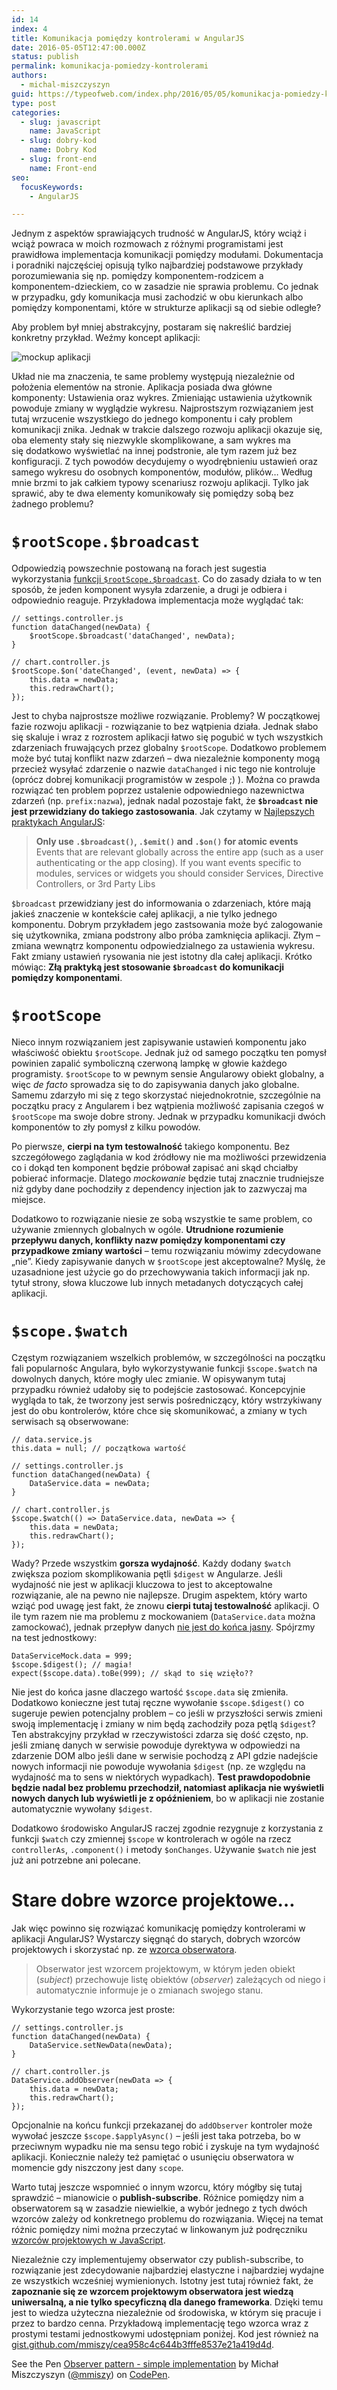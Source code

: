 ```yaml
---
id: 14
index: 4
title: Komunikacja pomiędzy kontrolerami w AngularJS
date: 2016-05-05T12:47:00.000Z
status: publish
permalink: komunikacja-pomiedzy-kontrolerami
authors:
  - michal-miszczyszyn
guid: https://typeofweb.com/index.php/2016/05/05/komunikacja-pomiedzy-kontrolerami/
type: post
categories:
  - slug: javascript
    name: JavaScript
  - slug: dobry-kod
    name: Dobry Kod
  - slug: front-end
    name: Front-end
seo:
  focusKeywords:
    - AngularJS

---
```

<p>Jednym z aspektów sprawiających trudność w AngularJS, który wciąż i wciąż powraca w moich rozmowach z różnymi programistami jest prawidłowa implementacja komunikacji pomiędzy modułami. Dokumentacja i poradniki najczęściej opisują tylko najbardziej podstawowe przykłady porozumiewania się np. pomiędzy komponentem-rodzicem a komponentem-dzieckiem, co w zasadzie nie sprawia problemu. Co jednak w przypadku, gdy komunikacja musi zachodzić w obu kierunkach albo pomiędzy komponentami, które w strukturze aplikacji są od siebie odległe?</p>

<p>Aby problem był mniej abstrakcyjny, postaram się nakreślić bardziej konkretny przykład. Weźmy koncept aplikacji:</p>

<p><img src="/content/images/2016/05/Screenshot-2016-05-05-15-19-30.png" alt="mockup aplikacji" /></p>

<p>Układ nie ma znaczenia, te same problemy występują niezależnie od położenia elementów na stronie. Aplikacja posiada dwa główne komponenty: Ustawienia oraz wykres. Zmieniając ustawienia użytkownik powoduje zmiany w wyglądzie wykresu. Najprostszym rozwiązaniem jest tutaj wrzucenie wszystkiego do jednego komponentu i cały problem komunikacji znika. Jednak w trakcie dalszego rozwoju aplikacji okazuje się, oba elementy stały się niezwykle skomplikowane, a sam wykres ma się dodatkowo wyświetlać na innej podstronie, ale tym razem już bez konfiguracji. Z tych powodów decydujemy o wyodrębnieniu ustawień oraz samego wykresu do osobnych komponentów, modułów, plików… Według mnie brzmi to jak całkiem typowy scenariusz rozwoju aplikacji. Tylko jak sprawić, aby te dwa elementy komunikowały się pomiędzy sobą bez żadnego problemu?</p>

<h1 id="drootscopedbroadcast"><code>$rootScope.$broadcast</code></h1>

<p>Odpowiedzią powszechnie postowaną na forach jest sugestia wykorzystania <a href="http://stackoverflow.com/questions/11252780/whats-the-correct-way-to-communicate-between-controllers-in-angularjs">funkcji <code>$rootScope.$broadcast</code></a>. Co do zasady działa to w ten sposób, że jeden komponent wysyła zdarzenie, a drugi je odbiera i odpowiednio reaguje. Przykładowa implementacja może wyglądać tak:</p>

<pre><code class="language-javascript">// settings.controller.js
function dataChanged(newData) {  
    $rootScope.$broadcast('dataChanged', newData);
}

// chart.controller.js
$rootScope.$on('dateChanged', (event, newData) =&gt; {
    this.data = newData;
    this.redrawChart();
});
</code></pre>

<p>Jest to chyba najprostsze możliwe rozwiązanie. Problemy? W początkowej fazie rozwoju aplikacji - rozwiązanie to bez wątpienia działa. Jednak słabo się skaluje i wraz z rozrostem aplikacji łatwo się pogubić w tych wszystkich zdarzeniach fruwających przez globalny <code>$rootScope</code>. Dodatkowo problemem może być tutaj konflikt nazw zdarzeń – dwa niezależnie komponenty mogą przecież wysyłać zdarzenie o nazwie <code>dataChanged</code> i nic tego nie kontroluje (oprócz dobrej komunikacji programistów w zespole ;) ). Można co prawda  rozwiązać ten problem poprzez ustalenie odpowiedniego nazewnictwa zdarzeń (np. <code>prefix:nazwa</code>), jednak nadal pozostaje fakt, że <strong><code>$broadcast</code> nie jest przewidziany do takiego zastosowania</strong>. Jak czytamy w <a href="https://github.com/angular/angular.js/wiki/Best-Practices">Najlepszych praktykach AngularJS</a>:</p>

<blockquote>
  <p><strong>Only use <code>.$broadcast()</code>, <code>.$emit()</code> and <code>.$on()</code> for atomic events</strong>
  Events that are relevant globally across the entire app (such as a user authenticating or the app closing). If you want events specific to modules, services or widgets you should consider Services, Directive Controllers, or 3rd Party Libs</p>
</blockquote>

<p><code>$broadcast</code> przewidziany jest do informowania o zdarzeniach, które mają jakieś znaczenie w kontekście całej aplikacji, a nie tylko jednego komponentu. Dobrym przykładem jego zastsowania może być zalogowanie się użytkownika, zmiana podstrony albo próba zamknięcia aplikacji. Złym – zmiana wewnątrz komponentu odpowiedzialnego za ustawienia wykresu. Fakt zmiany ustawień rysowania nie jest istotny dla całej aplikacji. Krótko mówiąc: <strong>Złą praktyką jest stosowanie <code>$broadcast</code> do komunikacji pomiędzy komponentami</strong>.</p>

<h1 id="drootscope"><code>$rootScope</code></h1>

<p>Nieco innym rozwiązaniem jest zapisywanie ustawień komponentu jako właściwość obiektu <code>$rootScope</code>. Jednak już od samego początku ten pomysł powinien zapalić symboliczną czerwoną lampkę w głowie każdego programisty. <code>$rootScope</code> to w pewnym sensie Angularowy obiekt globalny, a więc <em>de facto</em> sprowadza się to do zapisywania danych jako globalne. Samemu zdarzyło mi się z tego skorzystać niejednokrotnie, szczególnie na początku pracy z Angularem i bez wątpienia możliwość zapisania czegoś w <code>$rootScope</code> ma swoje dobre strony. Jednak w przypadku komunikacji dwóch komponentów to zły pomysł z kilku powodów.</p>

<p>Po pierwsze, <strong>cierpi na tym testowalność</strong> takiego komponentu. Bez szczegółowego zaglądania w kod źródłowy nie ma możliwości przewidzenia co i dokąd ten komponent będzie próbował zapisać ani skąd chciałby pobierać informacje. Dlatego <em>mockowanie</em> będzie tutaj znacznie trudniejsze niż gdyby dane pochodziły z dependency injection jak to zazwyczaj ma miejsce.</p>

<p>Dodatkowo to rozwiązanie niesie ze sobą wszystkie te same problem, co używanie zmiennych globalnych w ogóle. <strong>Utrudnione rozumienie przepływu danych, konflikty nazw pomiędzy komponentami czy przypadkowe zmiany wartości</strong> – temu rozwiązaniu mówimy zdecydowane „nie”. Kiedy zapisywanie danych w <code>$rootScope</code> jest akceptowalne? Myślę, że uzasadnione jest użycie go do przechowywania takich informacji jak np. tytuł strony, słowa kluczowe lub innych metadanych dotyczących całej aplikacji.</p>

<h1 id="dscopedwatch"><code>$scope.$watch</code></h1>

<p>Częstym rozwiązaniem wszelkich problemów, w szczególności na początku fali popularnośc Angulara, było wykorzystywanie funkcji <code>$scope.$watch</code> na dowolnych danych, które mogły ulec zmianie. W opisywanym tutaj przypadku również udałoby się to podejście zastosować. Koncepcyjnie wygląda to tak, że tworzony jest serwis pośredniczący, który wstrzykiwany jest do obu kontrolerów, które chce się skomunikować, a zmiany w tych serwisach są obserwowane:</p>

<pre><code class="language-javascript">// data.service.js
this.data = null; // początkowa wartość

// settings.controller.js
function dataChanged(newData) {  
    DataService.data = newData;
}

// chart.controller.js
$scope.$watch(() =&gt; DataService.data, newData =&gt; {
    this.data = newData;
    this.redrawChart();
});
</code></pre>

<p>Wady? Przede wszystkim <strong>gorsza wydajność</strong>. Każdy dodany <code>$watch</code> zwiększa poziom skomplikowania pętli <code>$digest</code> w Angularze. Jeśli wydajność nie jest w aplikacji kluczowa to jest to akceptowalne rozwiązanie, ale na pewno nie najlepsze. Drugim aspektem, który warto wziąć pod uwagę jest fakt, że znowu <strong>cierpi tutaj testowalność</strong> aplikacji. O ile tym razem nie ma problemu z mockowaniem (<code>DataService.data</code> można zamockować), jednak przepływ danych <a href="http://www.benlesh.com/2013/10/title.html">nie jest do końca jasny</a>. Spójrzmy na test jednostkowy:</p>

<pre><code class="language-javascript">DataServiceMock.data = 999;  
$scope.$digest(); // magia!
expect($scope.data).toBe(999); // skąd to się wzięło??  
</code></pre>

<p>Nie jest do końca jasne dlaczego wartość <code>$scope.data</code> się zmieniła. Dodatkowo konieczne jest tutaj ręczne wywołanie <code>$scope.$digest()</code> co sugeruje pewien potencjalny problem – co jeśli w przyszłości serwis zmieni swoją implementację i zmiany w nim będą zachodziły poza pętlą <code>$digest</code>? Ten abstrakcyjny przykład w rzeczywistości zdarza się dość często, np. jeśli zmianę danych w serwisie powoduje dyrektywa w odpowiedzi na zdarzenie DOM albo jeśli dane w serwisie pochodzą z API gdzie nadejście nowych informacji nie powoduje wywołania <code>$digest</code> (np. ze względu na wydajność ma to sens w niektórych wypadkach). <strong>Test prawdopodobnie będzie nadal bez problemu przechodził, natomiast aplikacja nie wyświetli nowych danych lub wyświetli je z opóźnieniem</strong>, bo w aplikacji nie zostanie automatycznie wywołany <code>$digest</code>.</p>

<p>Dodatkowo środowisko AngularJS raczej zgodnie rezygnuje z korzystania z funkcji <code>$watch</code> czy zmiennej <code>$scope</code> w kontrolerach w ogóle na rzecz <code>controllerAs</code>, <code>.component()</code> i   metody <code>$onChanges</code>. Używanie <code>$watch</code> nie jest już ani potrzebne ani polecane.</p>

<h1 id="staredobrewzorceprojektowe">Stare dobre wzorce projektowe…</h1>

<p>Jak więc powinno się rozwiązać komunikację pomiędzy kontrolerami w aplikacji AngularJS? Wystarczy sięgnąć do starych, dobrych wzorców projektowych i skorzystać np. ze <a href="https://addyosmani.com/resources/essentialjsdesignpatterns/book/#observerpatternjavascript">wzorca obserwatora</a>.</p>

<blockquote>
  <p>Obserwator jest wzorcem projektowym, w którym jeden obiekt (<em>subject</em>) przechowuje listę obiektów (<em>observer</em>) zależących od niego i automatycznie informuje je o zmianach swojego stanu.</p>
</blockquote>

<p>Wykorzystanie tego wzorca jest proste:</p>

<pre><code class="language-javascript">// settings.controller.js
function dataChanged(newData) {  
    DataService.setNewData(newData);
}

// chart.controller.js
DataService.addObserver(newData =&gt; {  
    this.data = newData;
    this.redrawChart();
});
</code></pre>

<p>Opcjonalnie na końcu funkcji przekazanej do <code>addObserver</code> kontroler może wywołać jeszcze <code>$scope.$applyAsync()</code> – jeśli jest taka potrzeba, bo w przeciwnym wypadku nie ma sensu tego robić i zyskuje na tym wydajność aplikacji. Koniecznie należy też pamiętać o usunięciu obserwatora w momencie gdy niszczony jest dany <code>scope</code>.</p>

<p>Warto tutaj jeszcze wspomnieć o innym wzorcu, który mógłby się tutaj sprawdzić – mianowicie o <strong>publish-subscribe</strong>. Różnice pomiędzy nim a obserwatorem są w zasadzie niewielkie, a wybór jednego z tych dwóch wzorców zależy od konkretnego problemu do rozwiązania. Więcej na temat różnic pomiędzy nimi można przeczytać w linkowanym już podręczniku <a href="https://addyosmani.com/resources/essentialjsdesignpatterns/book/#observerpatternjavascript">wzorców projektowych w JavaScript</a>.</p>

<p>Niezależnie czy implementujemy obserwator czy publish-subscribe, to rozwiązanie jest zdecydowanie najbardziej elastyczne i najbardziej wydajne ze wszystkich wcześniej wymienionych. Istotny jest tutaj również fakt, że <strong>zapoznanie się ze wzorcem projektowym obserwatora jest wiedzą uniwersalną, a nie tylko specyficzną dla danego frameworka</strong>. Dzięki temu jest to wiedza użyteczna niezależnie od środowiska, w którym się pracuje i przez to bardzo cenna. Przykładową implementację tego wzorca wraz z prostymi testami jednostkowymi udostępniam poniżej. Kod jest również na <a href="https://gist.github.com/mmiszy/cea958c4c644b3fffe8537e21a419d4d">gist.github.com/mmiszy/cea958c4c644b3fffe8537e21a419d4d</a>.</p>

<p data-height="266" data-theme-id="light" data-slug-hash="vGvaEN" data-default-tab="js,result" data-user="mmiszy" data-embed-version="2" class="codepen">See the Pen <a href="http://codepen.io/mmiszy/pen/vGvaEN/">Observer pattern - simple implementation</a> by Michał Miszczyszyn (<a href="http://codepen.io/mmiszy">@mmiszy</a>) on <a href="http://codepen.io">CodePen</a>.</p>
